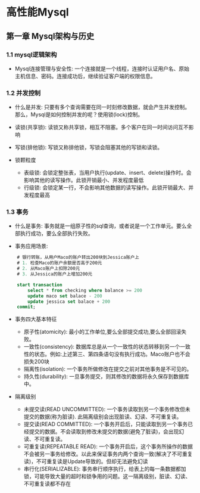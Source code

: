 # 高性能Mysql

## 第一章 Mysql架构与历史

### 1.1 mysql逻辑架构

- Mysql连接管理与安全性: 一个连接就是一个线程，连接时认证用户名、原始主机信息、密码。连接成功后，继续验证客户端的权限信息。 

### 1.2 并发控制

- 什么是并发: 只要有多个查询需要在同一时刻修改数据，就会产生并发控制。那么，Mysql是如何控制并发的呢？使用锁(lock)控制。

- 读锁(共享锁): 读锁又称共享锁，相互不阻塞。多个客户在同一时间访问互不影响

- 写锁(排他锁): 写锁又称排他锁，写锁会阻塞其他的写锁和读锁。

- 锁颗粒度
    - 表级锁: 会锁定整张表，当用户执行(update、insert、delete)操作时。会影响其他的读写操作。此锁开销最小、并发程度最低
    - 行级锁: 会锁定某一行，不会影响其他数据的读写操作。此锁开销最大、并发程度最高
    
### 1.3 事务

- 什么是事务: 事务就是一组原子性的sql查询，或者说是一个工作单元。要么全部执行成功，要么全部执行失败。

- 事务应用场景:
 
```sql 
    # 银行转账，从用户Maco的账户转出200块到Jessica账户上
    # 1. 检查Maco的账户余额是否高于200元
    # 2. 从Maco账户上扣除200元
    # 3. 从Jessica的账户上增加200元

    start transaction
        select * from checking where balance >= 200
        update maco set balace - 200
        update jessica set balace + 200  
    commit; 
```

- 事务四大基本特征
    - 原子性(atomicity): 最小的工作单位,要么全部提交成功,要么全部回滚失败。
    - 一致性(consistency): 数据库总是从一个一致性的状态转移到另一个一致性的状态。例如:上述第三、第四条语句没有执行成功。Maco账户也不会损失200块
    - 隔离性(isolation): 一个事务所做修改在提交之前对其他事务是不可见的。 
    - 持久性(durability): 一旦事务提交，则其修改的数据将永久保存到数据库中。

- 隔离级别
    - 未提交读(READ UNCOMMITTED): 一个事务读取到另一个事务修改但未提交的数据(称为脏读). 此隔离级别会出现脏读、幻读、不可重复读。
    - 提交读(READ COMMITTED): 一个事务开启后，只能读取到另一个事务已经提交的数据。不会读取到修改未提交的数据(避免了脏读)，会出现幻读、不可重复读。
    - 可重复读(REPEATABLE READ): 一个事务开启后，这个事务所操作的数据不会被另一事务给修改。以此来保证事务内两个查询一致(解决了不可重复读)，不可重复读是Update导致的。但却无法避免幻读
    - 串行化(SERIALIZABLE): 事务串行顺序执行，给表上的每一条数据都加锁，可能导致大量的超时和锁争用的问题。这一隔离级别，脏读、幻读、不可重复读都不存在
